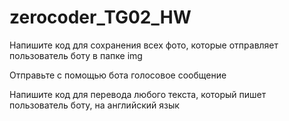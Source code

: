 # zerocoder_TG02_HW
 
Напишите код для сохранения всех фото, которые отправляет пользователь боту в папке img

Отправьте с помощью бота голосовое сообщение

Напишите код для перевода любого текста, который пишет пользователь боту, на английский язык